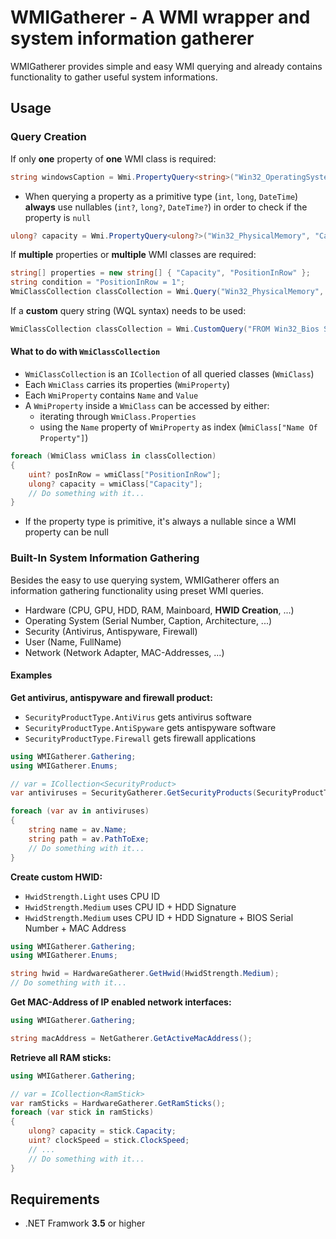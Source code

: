 # WMIGatherer - A WMI wrapper and system information gatherer
WMIGatherer provides simple and easy WMI querying and already contains functionality to gather useful system informations.
## Usage
### Query Creation
If only **one** property of **one** WMI class is required:
```cs
string windowsCaption = Wmi.PropertyQuery<string>("Win32_OperatingSystem", "Caption");
```
- When querying a property as a primitive type (```int```, ```long```, ```DateTime```) **always** use nullables (```int?```, ```long?```, ```DateTime?```) in order to check if the property is ```null```
```cs
ulong? capacity = Wmi.PropertyQuery<ulong?>("Win32_PhysicalMemory", "Capacity");
```
If **multiple** properties or **multiple** WMI classes are required:
```cs
string[] properties = new string[] { "Capacity", "PositionInRow" };
string condition = "PositionInRow = 1";
WmiClassCollection classCollection = Wmi.Query("Win32_PhysicalMemory", properties, condition);
```
If a **custom** query string (WQL syntax) needs to be used:
```cs
WmiClassCollection classCollection = Wmi.CustomQuery("FROM Win32_Bios SELECT Name, Caption");
```
#### What to do with ```WmiClassCollection```
- ```WmiClassCollection``` is an ```ICollection``` of all queried classes (```WmiClass```)
- Each ```WmiClass``` carries its properties (```WmiProperty```)
- Each ```WmiProperty``` contains ```Name``` and ```Value```
- A ```WmiProperty``` inside a ```WmiClass``` can be accessed by either:
	- iterating through ```WmiClass.Properties```
	- using the ```Name``` property of ```WmiProperty``` as index (```WmiClass["Name Of Property"]```)

```cs
foreach (WmiClass wmiClass in classCollection)
{
    uint? posInRow = wmiClass["PositionInRow"];
    ulong? capacity = wmiClass["Capacity"];
    // Do something with it...
}
```
- If the property type is primitive, it's always a nullable since a WMI property can be null
### Built-In System Information Gathering
Besides the easy to use querying system, WMIGatherer offers an information gathering functionality using preset WMI queries.
- Hardware (CPU, GPU, HDD, RAM, Mainboard, **HWID Creation**, ...)
- Operating System (Serial Number, Caption, Architecture, ...)
- Security (Antivirus, Antispyware, Firewall)
- User (Name, FullName)
- Network (Network Adapter, MAC-Addresses, ...)
#### Examples
**Get antivirus, antispyware and firewall product:**
- ```SecurityProductType.AntiVirus``` gets antivirus software
- ```SecurityProductType.AntiSpyware``` gets antispyware software
- ```SecurityProductType.Firewall``` gets firewall applications
```cs
using WMIGatherer.Gathering;
using WMIGatherer.Enums;

// var = ICollection<SecurityProduct>
var antiviruses = SecurityGatherer.GetSecurityProducts(SecurityProductType.AntiVirus);

foreach (var av in antiviruses)
{
    string name = av.Name;
    string path = av.PathToExe;
    // Do something with it...
}
```
**Create custom HWID:**
- ```HwidStrength.Light``` uses CPU ID
- ```HwidStrength.Medium``` uses CPU ID + HDD Signature
- ```HwidStrength.Medium``` uses CPU ID + HDD Signature + BIOS Serial Number + MAC Address
```cs
using WMIGatherer.Gathering;
using WMIGatherer.Enums;

string hwid = HardwareGatherer.GetHwid(HwidStrength.Medium);
// Do something with it...
```
**Get MAC-Address of IP enabled network interfaces:**
```cs
using WMIGatherer.Gathering;

string macAddress = NetGatherer.GetActiveMacAddress();
```
**Retrieve all RAM sticks:**
```cs
using WMIGatherer.Gathering;

// var = ICollection<RamStick>
var ramSticks = HardwareGatherer.GetRamSticks();
foreach (var stick in ramSticks)
{
    ulong? capacity = stick.Capacity;
    uint? clockSpeed = stick.ClockSpeed;
    // ...
    // Do something with it...
}
```
## Requirements
- .NET Framwork **3.5** or higher
